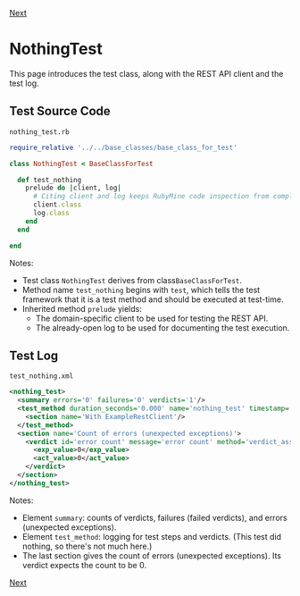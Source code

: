 <!--- GENERATED FILE, DO NOT EDIT --->
 [Next](./SectionsTest.md)

# NothingTest

This page introduces the test class, along with the REST API client and the test log.

## Test Source Code

<code>nothing_test.rb</code>
```ruby
require_relative '../../base_classes/base_class_for_test'

class NothingTest < BaseClassForTest

  def test_nothing
    prelude do |client, log|
      # Citing client and log keeps RubyMine code inspection from complaining.
      client.class
      log.class
    end
  end

end
```

Notes:

- Test class <code>NothingTest</code> derives from class<code>BaseClassForTest</code>.
- Method name <code>test_nothing</code> begins with <code>test</code>, which tells the test framework that it is a test method and should be executed at test-time.
- Inherited method <code>prelude</code> yields:
  - The domain-specific client to be used for testing the REST API.
  - The already-open log to be used for documenting the test execution.

##  Test Log

<code>test_nothing.xml</code>
```xml
<nothing_test>
  <summary errors='0' failures='0' verdicts='1'/>
  <test_method duration_seconds='0.000' name='nothing_test' timestamp='2017-09-23-Sat-15.09.27.961'>
    <section name='With ExampleRestClient'/>
  </test_method>
  <section name='Count of errors (unexpected exceptions)'>
    <verdict id='error count' message='error count' method='verdict_assert_equal?' outcome='passed' volatile='true'>
      <exp_value>0</exp_value>
      <act_value>0</act_value>
    </verdict>
  </section>
</nothing_test>
```

Notes:

- Element <code>summary</code>:  counts of verdicts, failures (failed verdicts), and errors (unexpected exceptions).
- Element <code>test_method</code>:  logging for test steps and verdicts.  (This test did nothing, so there's not much here.)
- The last section gives the count of errors (unexpected exceptions).  Its verdict expects the count to be 0.

 [Next](./SectionsTest.md)
